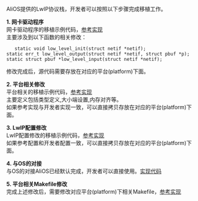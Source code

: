 AliOS提供的LwIP协议栈，开发者可以按照以下步骤完成移植工作。

**1. 网卡驱动程序**  
网卡驱动程序的移植示例代码，[参考实现](https://github.com/alibaba/AliOS/blob/master/kernel/protocols/net/netif/ethernetif.c)  
主要涉及到以下函数的相关修改：

`    static void low_level_init(struct netif *netif);  `  
    `static err_t low_level_output(struct netif *netif, struct pbuf *p);  `  
    `static struct pbuf *low_level_input(struct netif *netif);  `  

修改完成后，源代码需要存放在对应的平台(platform)下面。  

**2. 平台相关修改**  
平台相关的移植示例代码，[参考实现](https://github.com/alibaba/AliOS/blob/master/platform/mcu/beken/include/lwip-2.0.2/port/arch/cc.h)  
主要定义包括类型定义,大小端设置,内存对齐等。  
如果参考实现与开发者实现一致，可以直接拷贝存放在对应的平台(platform)下面。  

**3. LwIP配置修改**  
LwIP配置修改的移植示例代码，[参考实现](https://github.com/alibaba/AliOS/blob/master/platform/mcu/beken/include/lwip-2.0.2/port/lwipopts.h)  
如果参考配置和开发者配置一致，可以直接拷贝存放在对应的平台(platform)下面。  

**4. 与OS的对接**  
与OS的对接AliOS已经默认完成，开发者可以直接使用。[实现代码](https://github.com/alibaba/AliOS/blob/master/kernel/protocols/net/port/sys_arch.c)  

**5. 平台相关Makefile修改**  
完成上述修改后，需要修改对应平台(platform)下相关Makefile，[参考实现](https://github.com/alibaba/AliOS/blob/master/platform/mcu/beken/beken.mk)